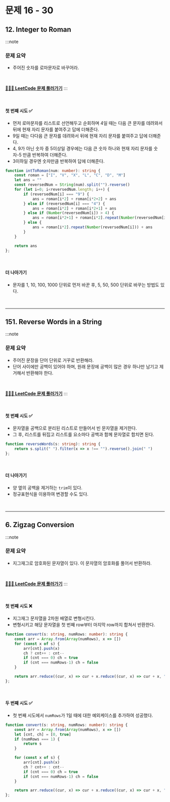 # 문제 16 - 30

## 12. Integer to Roman

:::note
### 문제 요약
* 주어진 숫자를 로마문자로 바꾸어라.

<br/>

[**🧑🏻‍💻 LeetCode 문제 풀러가기**](https://leetcode.com/problems/integer-to-roman)
:::

<br/>

#### 첫 번째 시도 ✅

* 먼저 로마문자를 리스트로 선언해두고 순회하며 4일 때는 다음 큰 문자를 데려와서 뒤에 현재 자리 문자를 붙여주고 답에 더해준다.
* 9일 때는 다다음 큰 문자를 데려와서 뒤에 현재 자리 문자를 붙여주고 답에 더해준다.
* 4, 9가 아닌 숫자 중 5이상일 경우에는 다음 큰 숫자 하나와 현재 자리 문자를 숫자-5 만큼 반복하여 더해준다.
* 3이하일 경우엔 숫자만큼 반복하여 답에 더해준다.

```ts
function intToRoman(num: number): string {
    const roman = ["I", "V", "X", "L", "C", "D", "M"]
    let ans = ""
    const reversedNum = String(num).split("").reverse()
    for (let i=0; i<reversedNum.length; i++) {
        if (reversedNum[i] === "9") {
            ans = roman[i*2] + roman[i*2+2] + ans
        } else if (reversedNum[i] === "4") {
            ans = roman[i*2] + roman[i*2+1] + ans
        } else if (Number(reversedNum[i]) > 4) {
            ans = roman[i*2+1] + roman[i*2].repeat(Number(reversedNum[i])-5) + ans
        } else {
            ans = roman[i*2].repeat(Number(reversedNum[i])) + ans
        }
    }

    return ans
};
```

<br/>

#### 더 나아가기

* 문자를 1, 10, 100, 1000 단위로 먼저 바꾼 후, 5, 50, 500 단위로 바꾸는 방법도 있다.

<br/>

---

## 151. Reverse Words in a String

:::note
### 문제 요약
* 주어진 문장을 단어 단위로 거꾸로 반환해라.
* 단어 사이에만 공백이 있어야 하며, 원래 문장에 공백이 많은 경우 하나만 남기고 제거해서 반환해야 한다.

<br/>

[**🧑🏻‍💻 LeetCode 문제 풀러가기**](https://leetcode.com/problems/reverse-words-in-a-string)
:::

<br/>

#### 첫 번째 시도 ✅

* 문자열을 공백으로 분리된 리스트로 만들어서 빈 문자열을 제거한다.
* 그 후, 리스트를 뒤집고 리스트를 요소마다 공백과 함께 문자열로 합치면 된다.

```ts
function reverseWords(s: string): string {
    return s.split(" ").filter(x => x !== "").reverse().join(" ")
};
```

<br/>

#### 더 나아가기

* 양 옆의 공백을 제거하는 `trim`이 있다.
* 정규표현식을 이용하여 변경할 수도 있다.

<br/>

---

## 6. Zigzag Conversion

:::note
### 문제 요약
* 지그재그로 암호화된 문자열이 있다. 이 문자열의 암호화를 풀어서 반환하라.

<br/>

[**🧑🏻‍💻 LeetCode 문제 풀러가기**](https://leetcode.com/problems/zigzag-conversion)
:::

<br/>

#### 첫 번째 시도 ❌

* 지그재그 문자열을 2차원 배열로 변형시킨다.
* 변형시키고 해당 문자열을 첫 번째 row부터 마지막 row까지 합쳐서 반환한다.

```ts
function convert(s: string, numRows: number): string {
    const arr = Array.from(Array(numRows), x => [])
    for (const x of s) {
        arr[cnt].push(x)
        ch ? cnt++ : cnt--
        if (cnt === 0) ch = true
        if (cnt === numRows-1) ch = false
    }

    return arr.reduce((cur, x) => cur + x.reduce((cur, x) => cur + x, ""), "")
};
```

<br/>

#### 두 번째 시도 ✅

* 첫 번째 시도에서 `numRows`가 1일 때에 대한 예외케이스를 추가하여 성공했다.

```ts
function convert(s: string, numRows: number): string {
    const arr = Array.from(Array(numRows), x => [])
    let [cnt, ch] = [0, true]
    if (numRows === 1) {
        return s
    }

    for (const x of s) {
        arr[cnt].push(x)
        ch ? cnt++ : cnt--
        if (cnt === 0) ch = true
        if (cnt === numRows-1) ch = false
    }

    return arr.reduce((cur, x) => cur + x.reduce((cur, x) => cur + x, ""), "")
};
```

<br/>
